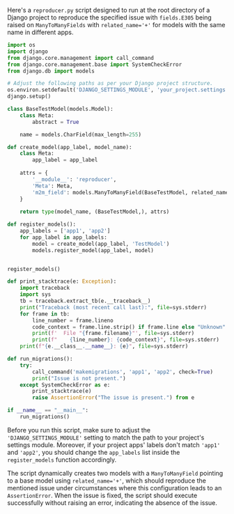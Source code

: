 Here's a `reproducer.py` script designed to run at the root directory of a Django project to reproduce the specified issue with `fields.E305` being raised on `ManyToManyFields` with `related_name='+'` for models with the same name in different apps.

```python
import os
import django
from django.core.management import call_command
from django.core.management.base import SystemCheckError
from django.db import models

# Adjust the following paths as per your Django project structure.
os.environ.setdefault('DJANGO_SETTINGS_MODULE', 'your_project.settings')
django.setup()

class BaseTestModel(models.Model):
    class Meta:
        abstract = True

    name = models.CharField(max_length=255)

def create_model(app_label, model_name):
    class Meta:
        app_label = app_label
    
    attrs = {
        '__module__': 'reproducer',
        'Meta': Meta,
        'm2m_field': models.ManyToManyField(BaseTestModel, related_name='+'),
    }
    
    return type(model_name, (BaseTestModel,), attrs)

def register_models():
    app_labels = ['app1', 'app2']
    for app_label in app_labels:
        model = create_model(app_label, 'TestModel')
        models.register_model(app_label, model)


register_models()

def print_stacktrace(e: Exception):
    import traceback
    import sys
    tb = traceback.extract_tb(e.__traceback__)
    print("Traceback (most recent call last):", file=sys.stderr)
    for frame in tb:
        line_number = frame.lineno
        code_context = frame.line.strip() if frame.line else "Unknown"
        print(f'  File "{frame.filename}"', file=sys.stderr)
        print(f"    {line_number}: {code_context}", file=sys.stderr)
    print(f"{e.__class__.__name__}: {e}", file=sys.stderr)

def run_migrations():
    try:
        call_command('makemigrations', 'app1', 'app2', check=True)
        print("Issue is not present.")
    except SystemCheckError as e:
        print_stacktrace(e)
        raise AssertionError("The issue is present.") from e

if __name__ == "__main__":
    run_migrations()
```

Before you run this script, make sure to adjust the `'DJANGO_SETTINGS_MODULE'` setting to match the path to your project's settings module. Moreover, if your project apps' labels don't match `'app1'` and `'app2'`, you should change the `app_labels` list inside the `register_models` function accordingly.

The script dynamically creates two models with a `ManyToManyField` pointing to a base model using `related_name='+'`, which should reproduce the mentioned issue under circumstances where this configuration leads to an `AssertionError`. When the issue is fixed, the script should execute successfully without raising an error, indicating the absence of the issue.